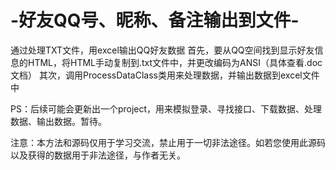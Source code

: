 # -好友QQ号、昵称、备注输出到文件-
通过处理TXT文件，用excel输出QQ好友数据
首先，要从QQ空间找到显示好友信息的HTML，将HTML手动复制到.txt文件中，并更改编码为ANSI（具体查看.doc文档）
其次，调用ProcessDataClass类用来处理数据，并输出数据到excel文件中

PS：后续可能会更新出一个project，用来模拟登录、寻找接口、下载数据、处理数据、输出数据。暂待。

注意：本方法和源码仅用于学习交流，禁止用于一切非法途径。如若您使用此源码以及获得的数据用于非法途径，与作者无关。
